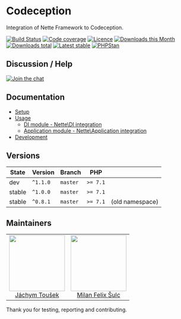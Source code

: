 # Codeception

Integration of Nette Framework to Codeception.

[![Build Status](https://img.shields.io/travis/contributte/codeception.svg?style=flat-square)](https://travis-ci.org/contributte/codeception)
[![Code coverage](https://img.shields.io/coveralls/contributte/codeception.svg?style=flat-square)](https://coveralls.io/r/contributte/codeception)
[![Licence](https://img.shields.io/packagist/l/contributte/codeception.svg?style=flat-square)](https://packagist.org/packages/contributte/codeception)
[![Downloads this Month](https://img.shields.io/packagist/dm/contributte/codeception.svg?style=flat-square)](https://packagist.org/packages/contributte/codeception)
[![Downloads total](https://img.shields.io/packagist/dt/contributte/codeception.svg?style=flat-square)](https://packagist.org/packages/contributte/codeception)
[![Latest stable](https://img.shields.io/packagist/v/contributte/codeception.svg?style=flat-square)](https://packagist.org/packages/contributte/codeception)
[![PHPStan](https://img.shields.io/badge/PHPStan-enabled-brightgreen.svg?style=flat-square)](https://github.com/phpstan/phpstan)

## Discussion / Help

[![Join the chat](https://img.shields.io/gitter/room/contributte/contributte.svg?style=flat-square)](http://bit.ly/ctteg)

## Documentation

- [Setup](.docs/README.md#setup)
- [Usage](.docs/README.md#usage)
    - [DI module - Nette\DI integration](.docs/README.md#nettedimodule)
    - [Application module - Nette\Application integration](.docs/README.md#netteapplicationmodule)
- [Development](.docs/README.md#development)

## Versions

| State       | Version  | Branch   | PHP      |                 |
|-------------|----------|----------|----------|-----------------|
| dev         | `^1.1.0` | `master` | `>= 7.1` |                 |
| stable      | `^1.0.0` | `master` | `>= 7.1` |                 |
| stable      | `^0.8.1` | `master` | `>= 7.1` | (old namespace) |


## Maintainers

<table>
  <tbody>
    <tr>
      <td align="center">
        <a href="https://github.com/enumag">
            <img width="150" height="150" src="https://avatars0.githubusercontent.com/u/539462?s=150&v=4">
        </a>
        </br>
        <a href="https://github.com/enumage">Jáchym Toušek</a>
      </td>
      <td align="center">
        <a href="https://github.com/f3l1x">
            <img width="150" height="150" src="https://avatars2.githubusercontent.com/u/538058?v=3&s=150">
        </a>
        </br>
        <a href="https://github.com/f3l1x">Milan Felix Šulc</a>
      </td>
    </tr>
  </tbody>
</table>

Thank you for testing, reporting and contributing.
